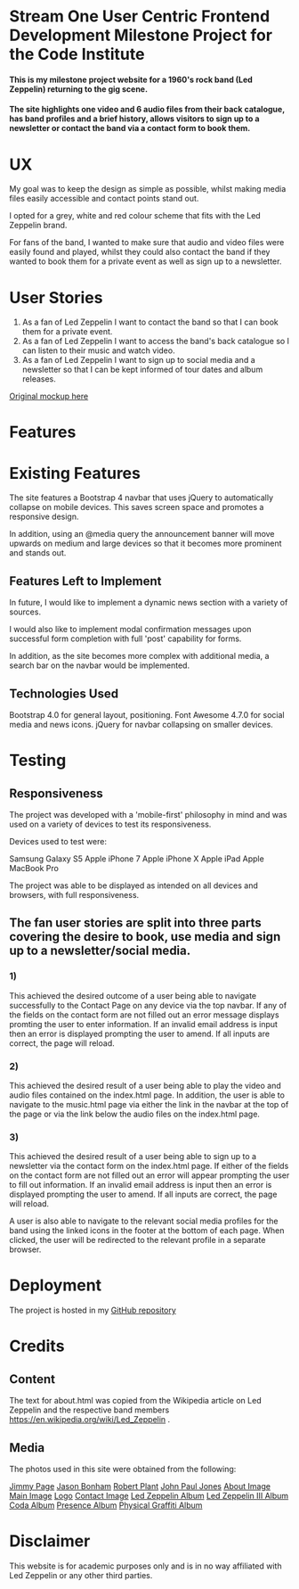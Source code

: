 # Stream One User Centric Frontend Development Milestone Project for the Code Institute

#### This is my milestone project website for a 1960's rock band (Led Zeppelin) returning to the gig scene. 

#### The site highlights one video and 6 audio files from their back catalogue, has band profiles and a brief history, allows visitors to sign up to a newsletter or contact the band via a contact form to book them.


# UX

My goal was to keep the design as simple as possible, whilst making media files easily accessible and contact points stand out. 

I opted for a grey, white and red colour scheme that fits with the Led Zeppelin brand.

For fans of the band, I wanted to make sure that audio and video files were easily found and played, whilst they could also
contact the band if they wanted to book them for a private event as well as sign up to a newsletter.

# User Stories

1) As a fan of Led Zeppelin I want to contact the band so that I can book them for a private event.
2) As a fan of Led Zeppelin I want to access the band's back catalogue so I can listen to their music and watch video.
3) As a fan of Led Zeppelin I want to sign up to social media and a newsletter so that I can be kept informed of tour dates and album releases.

[Original mockup here](https://github.com/martingr1/bandproject/tree/master/assets/Mockups)

# Features

# Existing Features

The site features a Bootstrap 4 navbar that uses jQuery to automatically collapse on mobile devices. This saves screen space and promotes a responsive design.  

In addition, using an @media query the announcement banner will move upwards on medium and large devices so that it becomes more prominent and stands out.

## Features Left to Implement

In future, I would like to implement a dynamic news section with a variety of sources. 

I would also like to implement modal confirmation messages upon successful form completion with full 'post' capability for forms.

In addition, as the site becomes more complex with additional media, a search bar on the navbar would be implemented.

## Technologies Used

Bootstrap 4.0 for general layout, positioning.
Font Awesome 4.7.0 for social media and news icons.
jQuery for navbar collapsing on smaller devices.

# Testing

## Responsiveness

The project was developed with a 'mobile-first' philosophy in mind and was used on a variety of devices to test its responsiveness.

Devices used to test were:

Samsung Galaxy S5
Apple iPhone 7
Apple iPhone X
Apple iPad
Apple MacBook Pro

The project was able to be displayed as intended on all devices and browsers, with full responsiveness.

## The fan user stories are split into three parts covering the desire to book, use media and sign up to a newsletter/social media.

### 1) 
This achieved the desired outcome of a user being able to navigate successfully to the Contact Page on any device via the top navbar.
If any of the fields on the contact form are not filled out an error message displays promting the user to enter information.
If an invalid email address is input then an error is displayed prompting the user to amend.
If all inputs are correct, the page will reload.


### 2) 
This achieved the desired result of a user being able to play the video and audio files contained on the index.html page. 
In addition, the user is able to navigate to the music.html page via either the link in the navbar at the top of the page or via the link below the audio files on the index.html page.

### 3) 
This achieved the desired result of a user being able to sign up to a newsletter via the contact form on the index.html page.
If either of the fields on the contact form are not filled out an error will appear prompting the user to fill out information.
If an invalid email address is input then an error is displayed prompting the user to amend.
If all inputs are correct, the page will reload.

A user is also able to navigate to the relevant social media profiles for the band using the linked icons in the footer at the bottom of each page.
When clicked, the user will be redirected to the relevant profile in a separate browser.

# Deployment

The project is hosted in my [GitHub repository](https://martingr1.github.io/bandproject/)

# Credits

## Content

The text for about.html was copied from the Wikipedia article on Led Zeppelin and the respective band members https://en.wikipedia.org/wiki/Led_Zeppelin .

## Media

The photos used in this site were obtained from the following:

[Jimmy Page](https://www.allposters.com/-sp/Led-Zeppelin-Jimmy-Page-Earls-Court-1975-Posters_i9451964_.htm)
[Jason Bonham](https://upload.wikimedia.org/wikipedia/commons/thumb/6/66/Jason_Bonham_2009.jpg/440px-Jason_Bonham_2009.jpg)
[Robert Plant](http://www.brooklynvegan.com/files/2016/12/best-of-2016-040.jpg?w=630&h=945&zc=1&s=0&a=t&q=89)
[John Paul Jones](https://upload.wikimedia.org/wikipedia/commons/thumb/7/78/John_Paul_Jones_-_2010.jpg/440px-John_Paul_Jones_-_2010.jpg)
[About Image](http://townsquare.media/site/295/files/2014/10/Led-Zeppelin1.jpg?w=980&q=75)
[Main Image](https://www.rollingstone.com/wp-content/uploads/2018/06/led-zeppelin-iv-album-release-review-35c87652-3510-4318-9145-25a24db837f5.jpg?crop=900:600&width=1910)
[Logo](https://thriftyzone-thriftysigns.netdna-ssl.com/wp-content/uploads/2018/05/Led-Zeppelin.jpg)
[Contact Image](https://mm.aiircdn.com/5/5bc0a39312fdf.jpg)
[Led Zeppelin Album](https://upload.wikimedia.org/wikipedia/en/e/ef/Led_Zeppelin_-_Led_Zeppelin_%281969%29_front_cover.png)
[Led Zeppelin III Album](https://upload.wikimedia.org/wikipedia/en/5/5f/Led_Zeppelin_-_Led_Zeppelin_III.png)
[Coda Album](https://upload.wikimedia.org/wikipedia/commons/c/c1/Led_Zeppelin_-_Coda.jpg)
[Presence Album](https://upload.wikimedia.org/wikipedia/en/f/f3/Led_Zeppelin_-_Presence.jpg)
[Physical Graffiti Album](https://upload.wikimedia.org/wikipedia/en/e/e3/Led_Zeppelin_-_Physical_Graffiti.jpg)

# Disclaimer

This website is for academic purposes only and is in no way affiliated with Led Zeppelin or any other third parties.
